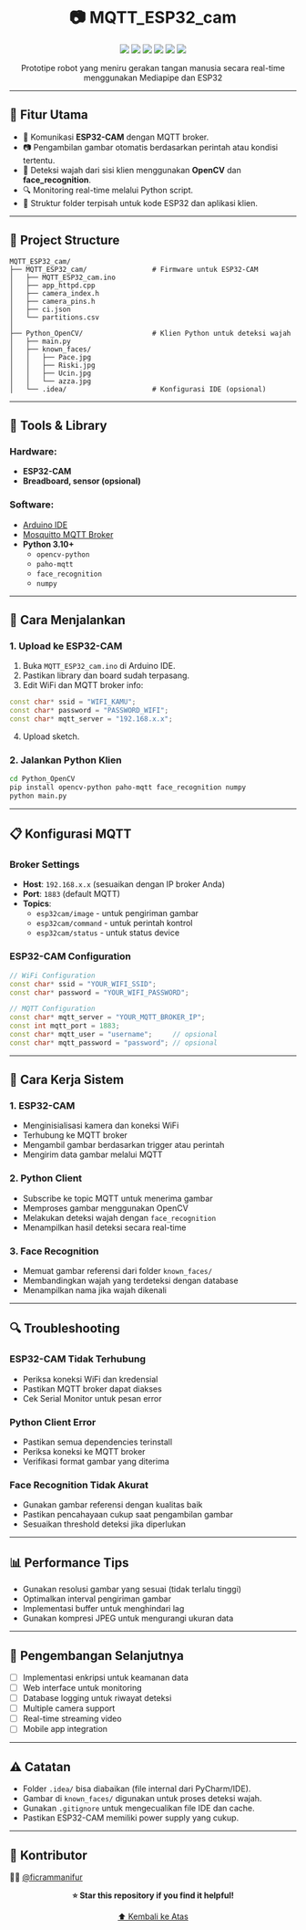<h1 align="center">📷 MQTT_ESP32_cam</h1>

<p align="center">
  <img src="https://img.shields.io/badge/last%20commit-today-brightgreen" />
  <img src="https://img.shields.io/badge/language-C%2B%2B%20%7C%20Python-blue" />
  <img src="https://img.shields.io/badge/platform-ESP32--CAM-informational" />
  <img src="https://img.shields.io/badge/protocol-MQTT-green" />
  <img src="https://img.shields.io/badge/computer_vision-OpenCV-orange" />
  <img src="https://img.shields.io/badge/face_detection-face__recognition-yellow" />
</p>

<p align="center">
  Prototipe robot yang meniru gerakan tangan manusia secara real-time menggunakan Mediapipe dan ESP32
</p>


---
## 🚀 Fitur Utama

- 📡 Komunikasi **ESP32-CAM** dengan MQTT broker.
- 📷 Pengambilan gambar otomatis berdasarkan perintah atau kondisi tertentu.
- 👤 Deteksi wajah dari sisi klien menggunakan **OpenCV** dan **face_recognition**.
- 🔍 Monitoring real-time melalui Python script.
- 🔧 Struktur folder terpisah untuk kode ESP32 dan aplikasi klien.

---

## 📁 Project Structure

```text
MQTT_ESP32_cam/
├── MQTT_ESP32_cam/                # Firmware untuk ESP32-CAM
│   ├── MQTT_ESP32_cam.ino
│   ├── app_httpd.cpp
│   ├── camera_index.h
│   ├── camera_pins.h
│   ├── ci.json
│   └── partitions.csv
│
├── Python_OpenCV/                 # Klien Python untuk deteksi wajah
│   ├── main.py
│   ├── known_faces/
│   │   ├── Pace.jpg
│   │   ├── Riski.jpg
│   │   ├── Ucin.jpg
│   │   └── azza.jpg
│   └── .idea/                     # Konfigurasi IDE (opsional)
```

---

## 🔧 Tools & Library

### Hardware:
- **ESP32-CAM**
- **Breadboard, sensor (opsional)**

### Software:
- [Arduino IDE](https://www.arduino.cc/en/software)
- [Mosquitto MQTT Broker](https://mosquitto.org/)
- **Python 3.10+**
  - `opencv-python`
  - `paho-mqtt`
  - `face_recognition`
  - `numpy`

---

## 🧪 Cara Menjalankan

### 1. Upload ke ESP32-CAM

1. Buka `MQTT_ESP32_cam.ino` di Arduino IDE.
2. Pastikan library dan board sudah terpasang.
3. Edit WiFi dan MQTT broker info:

```cpp
const char* ssid = "WIFI_KAMU";
const char* password = "PASSWORD_WIFI";
const char* mqtt_server = "192.168.x.x";
```

4. Upload sketch.

### 2. Jalankan Python Klien

```bash
cd Python_OpenCV
pip install opencv-python paho-mqtt face_recognition numpy
python main.py
```

---

## 📋 Konfigurasi MQTT

### Broker Settings
- **Host**: `192.168.x.x` (sesuaikan dengan IP broker Anda)
- **Port**: `1883` (default MQTT)
- **Topics**:
  - `esp32cam/image` - untuk pengiriman gambar
  - `esp32cam/command` - untuk perintah kontrol
  - `esp32cam/status` - untuk status device

### ESP32-CAM Configuration

```cpp
// WiFi Configuration
const char* ssid = "YOUR_WIFI_SSID";
const char* password = "YOUR_WIFI_PASSWORD";

// MQTT Configuration
const char* mqtt_server = "YOUR_MQTT_BROKER_IP";
const int mqtt_port = 1883;
const char* mqtt_user = "username";     // opsional
const char* mqtt_password = "password"; // opsional
```

---

## 🎯 Cara Kerja Sistem

### 1. ESP32-CAM
- Menginisialisasi kamera dan koneksi WiFi
- Terhubung ke MQTT broker
- Mengambil gambar berdasarkan trigger atau perintah
- Mengirim data gambar melalui MQTT

### 2. Python Client
- Subscribe ke topic MQTT untuk menerima gambar
- Memproses gambar menggunakan OpenCV
- Melakukan deteksi wajah dengan `face_recognition`
- Menampilkan hasil deteksi secara real-time

### 3. Face Recognition
- Memuat gambar referensi dari folder `known_faces/`
- Membandingkan wajah yang terdeteksi dengan database
- Menampilkan nama jika wajah dikenali

---

## 🔍 Troubleshooting

### ESP32-CAM Tidak Terhubung
- Periksa koneksi WiFi dan kredensial
- Pastikan MQTT broker dapat diakses
- Cek Serial Monitor untuk pesan error

### Python Client Error
- Pastikan semua dependencies terinstall
- Periksa koneksi ke MQTT broker
- Verifikasi format gambar yang diterima

### Face Recognition Tidak Akurat
- Gunakan gambar referensi dengan kualitas baik
- Pastikan pencahayaan cukup saat pengambilan gambar
- Sesuaikan threshold deteksi jika diperlukan

---

## 📊 Performance Tips

- Gunakan resolusi gambar yang sesuai (tidak terlalu tinggi)
- Optimalkan interval pengiriman gambar
- Implementasi buffer untuk menghindari lag
- Gunakan kompresi JPEG untuk mengurangi ukuran data

---

## 🔮 Pengembangan Selanjutnya

- [ ] Implementasi enkripsi untuk keamanan data
- [ ] Web interface untuk monitoring
- [ ] Database logging untuk riwayat deteksi
- [ ] Multiple camera support
- [ ] Real-time streaming video
- [ ] Mobile app integration

---

## ⚠️ Catatan

- Folder `.idea/` bisa diabaikan (file internal dari PyCharm/IDE).
- Gambar di `known_faces/` digunakan untuk proses deteksi wajah.
- Gunakan `.gitignore` untuk mengecualikan file IDE dan cache.
- Pastikan ESP32-CAM memiliki power supply yang cukup.

---

## 🙋 Kontributor

👨‍💻 [@ficrammanifur](https://github.com/ficrammanifur)


<div align="center">

**⭐ Star this repository if you find it helpful!**

<p><a href="#top">⬆ Kembali ke Atas</a></p>

</div>

